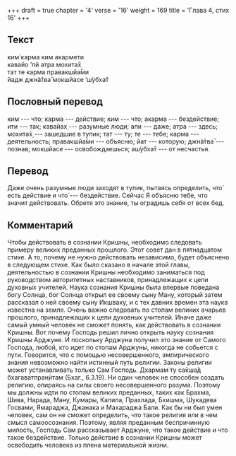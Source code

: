 +++
draft = true
chapter = '4'
verse = '16'
weight = 169
title = 'Глава 4, стих 16'
+++
## Текст

ким̇ карма ким акармети  
кавайо ’пй атра мохита̄х̣  
тат те карма правакшйа̄ми  
йадж джн̃а̄тва̄ мокшйасе ’ш́убха̄т

## Пословный перевод

ким --- что; карма --- действие; ким --- что; акарма --- бездействие;
ити --- так; кавайах̣ --- разумные люди; апи --- даже; атра --- здесь;
мохита̄х̣ --- зашедшие в тупик; тат --- ту; те --- тебе; карма ---
деятельность; правакшйа̄ми --- объясню; йат --- которую; джн̃а̄тва̄ ---
познав; мокшйасе --- освобождаешься; аш́убха̄т --- от несчастья.

## Перевод

Даже очень разумные люди заходят в тупик, пытаясь определить, что́ есть
действие и что́ --- бездействие. Сейчас Я объясню тебе, что значит
действовать. Обретя это знание, ты оградишь себя от всех бед.

## Комментарий

Чтобы действовать в сознании Кришны, необходимо следовать примеру
великих преданных прошлого. Этот совет дан в пятнадцатом стихе. А то,
почему не нужно действовать независимо, будет объяснено в следующем
стихе. Как было сказано в начале этой главы, деятельностью в сознании
Кришны необходимо заниматься под руководством авторитетных наставников,
принадлежащих к цепи духовных учителей. Наука сознания Кришны была
впервые поведана богу Солнца, бог Солнца открыл ее своему сыну Ману,
который затем рассказал о ней своему сыну Икшваку, и с тех давних времен
эта наука известна на земле. Очень важно следовать по стопам великих
ачарьев прошлого, принадлежащих к цепи духовных учителей. Иначе даже
самый умный человек не сможет понять, как действовать в сознании Кришны.
Вот почему Господь решил лично открыть науку сознания Кришны Арджуне. И
поскольку Арджуна получил это знание от Самого Господа, любой, кто идет
по стопам Арджуны, никогда не собьется с пути. Говорится, что с помощью
несовершенного, эмпирического знания невозможно найти истинный путь
религии. Законы религии может устанавливать только Сам Господь. Дхармам̇
ту са̄кша̄д бхагаватпран̣ӣтам (Бхаг., 6.3.19). Ни один человек не способен
создать религию, опираясь на силы своего несовершенного разума. Поэтому
мы должны идти по стопам великих преданных, таких как Брахма, Шива,
Нарада, Ману, Кумары, Капила, Прахлада, Бхишма, Шукадева Госвами,
Ямараджа, Джанака и Махараджа Бали. Как бы ни был умен человек, сам он
не сможет определить, что такое религия или в чем смысл самоосознания.
Поэтому, являя преданным беспричинную милость, Господь Сам рассказывает
Арджуне, что такое действие и что такое бездействие. Только действие в
сознании Кришны может освободить человека из плена материальной жизни.

